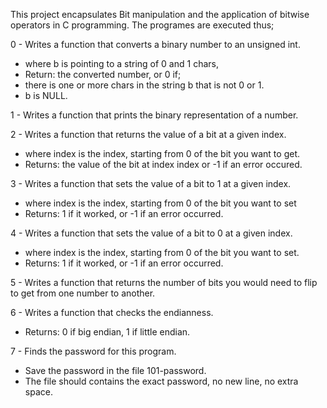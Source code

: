 This project encapsulates Bit manipulation and the application of bitwise operators in C programming.
The programes are executed thus;

0 - Writes a function that converts a binary number to an unsigned int.
* where b is pointing to a string of 0 and 1 chars,
* Return: the converted number, or 0 if;
* there is one or more chars in the string b that is not 0 or 1.
* b is NULL.

1 - Writes a function that prints the binary representation of a number.

2 - Writes a function that returns the value of a bit at a given index.
* where index is the index, starting from 0 of the bit you want to get.
* Returns: the value of the bit at index index or -1 if an error occured.

3 - Writes a function that sets the value of a bit to 1 at a given index.
* where index is the index, starting from 0 of the bit you want to set
* Returns: 1 if it worked, or -1 if an error occurred.

4 - Writes a function that sets the value of a bit to 0 at a given index.
* where index is the index, starting from 0 of the bit you want to set.
* Returns: 1 if it worked, or -1 if an error occurred.

5 - Writes a function that returns the number of bits you would need to flip to get from one number to another.

6 - Writes a function that checks the endianness.
* Returns: 0 if big endian, 1 if little endian.

7 - Finds the password for this program.
* Save the password in the file 101-password.
* The file should contains the exact password, no new line, no extra space.
